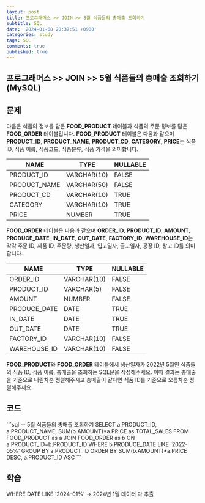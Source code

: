 ```yaml
---
layout: post
title: 프로그래머스 >> JOIN >> 5월 식품들의 총매출 조회하기
subtitle: SQL
date: '2024-01-08 20:37:51 +0900'
categories: study
tags: SQL
comments: true
published: true
---
```

## 프로그래머스 >> JOIN >> 5월 식품들의 총매출 조회하기(MySQL)

<h2>문제</h2>
다음은 식품의 정보를 담은 <b>FOOD_PRODUCT</b> 테이블과 식품의 주문 정보를 담은 <b>FOOD_ORDER</b> 테이블입니다. <b>FOOD_PRODUCT</b> 테이블은 다음과 같으며 <b>PRODUCT_ID</b>, <b>PRODUCT_NAME</b>, <b>PRODUCT_CD</b>, <b>CATEGORY</b>, <b>PRICE</b>는 식품 ID, 식품 이름, 식품코드, 식품분류, 식품 가격을 의미합니다.
<table>
    <thead>
        <th>NAME</th>
        <th>TYPE</th>
        <th>NULLABLE</th>
    </thead>
    <tbody>
        <tr>
            <td>PRODUCT_ID</td>
            <td>VARCHAR(10)</td>
            <td>FALSE</td>
        </tr>
        <tr>
            <td>PRODUCT_NAME</td>
            <td>VARCHAR(50)</td>
            <td>FALSE</td>
        </tr>
        <tr>
            <td>PRODUCT_CD</td>
            <td>VARCHAR(10)</td>
            <td>TRUE</td>
        </tr>
        <tr>
            <td>CATEGORY</td>
            <td>VARCHAR(10)</td>
            <td>TRUE</td>
        </tr>
        <tr>
            <td>PRICE</td>
            <td>NUMBER</td>
            <td>TRUE</td>
        </tr>
    </tbody>
</table>
<b>FOOD_ORDER</b> 테이블은 다음과 같으며 <b>ORDER_ID</b>, <b>PRODUCT_ID</b>, <b>AMOUNT</b>, <b>PRODUCE_DATE</b>, <b>IN_DATE</b>, <b>OUT_DATE</b>, <b>FACTORY_ID</b>, <b>WAREHOUSE_ID</b>는 각각 주문 ID, 제품 ID, 주문량, 생산일자, 입고일자, 출고일자, 공장 ID, 창고 ID를 의미합니다.
<table>
    <thead>
        <th>NAME</th>
        <th>TYPE</th>
        <th>NULLABLE</th>
    </thead>
    <tbody>
        <tr>
            <td>ORDER_ID</td>
            <td>VARCHAR(10)</td>
            <td>FALSE</td>
        </tr>
        <tr>
            <td>PRODUCT_ID</td>
            <td>VARCHAR(5)</td>
            <td>FALSE</td>
        </tr>
        <tr>
            <td>AMOUNT</td>
            <td>NUMBER</td>
            <td>FALSE</td>
        </tr>
        <tr>
            <td>PRODUCE_DATE</td>
            <td>DATE</td>
            <td>TRUE</td>
        </tr>
        <tr>
            <td>IN_DATE</td>
            <td>DATE</td>
            <td>TRUE</td>
        </tr>
        <tr>
            <td>OUT_DATE</td>
            <td>DATE</td>
            <td>TRUE</td>
        </tr>
        <tr>
            <td>FACTORY_ID</td>
            <td>VARCHAR(10)</td>
            <td>FALSE</td>
        </tr>
        <tr>
            <td>WAREHOUSE_ID</td>
            <td>VARCHAR(10)</td>
            <td>FALSE</td>
        </tr>
    </tbody>
</table>
<b>FOOD_PRODUCT</b>와 <b>FOOD_ORDER</b> 테이블에서 생산일자가 2022년 5월인 식품들의 식품 ID, 식품 이름, 총매출을 조회하는 SQL문을 작성해주세요. 이때 결과는 총매출을 기준으로 내림차순 정렬해주시고 총매출이 같다면 식품 ID를 기준으로 오름차순 정렬해주세요.<br>
<h2>코드</h2>
```sql
-- 5월 식품들의 총매출 조회하기
SELECT a.PRODUCT_ID, a.PRODUCT_NAME, SUM(b.AMOUNT)*a.PRICE as TOTAL_SALES
FROM FOOD_PRODUCT as a JOIN FOOD_ORDER as b
ON a.PRODUCT_ID=b.PRODUCT_ID
WHERE b.PRODUCE_DATE LIKE '2022-05%'
GROUP BY a.PRODUCT_ID
ORDER BY SUM(b.AMOUNT)*a.PRICE DESC, a.PRODUCT_ID ASC
```
<h2>학습</h2>
WHERE DATE LIKE '2024-01%' -> 2024년 1월 데이터 다 추출





